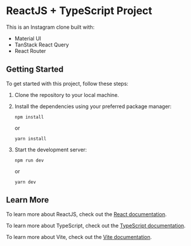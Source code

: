 # ReactJS + TypeScript Project

This is an Instagram clone built with:

- Material UI
- TanStack React Query
- React Router

## Getting Started

To get started with this project, follow these steps:

1. Clone the repository to your local machine.
2. Install the dependencies using your preferred package manager:

   ```shell
   npm install
   ```

   or

   ```shell
   yarn install
   ```

3. Start the development server:

   ```shell
   npm run dev
   ```

   or

   ```shell
   yarn dev
   ```

## Learn More

To learn more about ReactJS, check out the [React documentation](https://reactjs.org/).

To learn more about TypeScript, check out the [TypeScript documentation](https://www.typescriptlang.org/).

To learn more about Vite, check out the [Vite documentation](https://vitejs.dev/).
